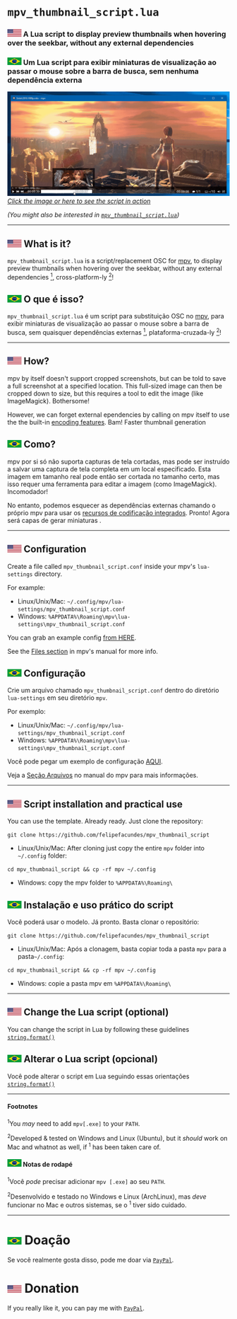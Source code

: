 # `mpv_thumbnail_script.lua`

### <a href="https://github.com/felipefacundes/mpv_thumbnail_script/"><img src="https://raw.githubusercontent.com/felipefacundes/PS/master/imagens/United_States.png" width="32" height="17" title="What is it?" alt="English"></a> A Lua script to display preview thumbnails when hovering over the seekbar, without any external dependencies

### <a href="https://github.com/felipefacundes/mpv_thumbnail_script/"><img src="docs/brazil.jpg" width="32" height="17" title="O que é isso?" alt="Portugues Brasil"></a> Um Lua script para exibir miniaturas de visualização ao passar o mouse sobre a barra de busca, sem nenhuma dependência externa

[![](docs/mpv_thumbnail_script.gif "Thumbnail preview for Sintel (2010) on mpv's seekbar")](NULL)
[*Click the image or here to see the script in action*](https://youtu.be/Eis0Ipu7yw0)

*(You might also be interested in [`mpv_thumbnail_script.lua`](https://github.com/TheAMM/mpv_thumbnail_script))*

----

## <a href="https://github.com/felipefacundes/mpv_thumbnail_script/"><img src="https://raw.githubusercontent.com/felipefacundes/PS/master/imagens/United_States.png" width="32" height="17" title="What is it?" alt="English"></a> What is it?

`mpv_thumbnail_script.lua` is a script/replacement OSC for [mpv](https://github.com/mpv-player/mpv), to display preview thumbnails when hovering over the seekbar, without any external dependencies [<sup>1</sup>](#Footnotes), cross-platform-ly [<sup>2</sup>](#Footnotes)!

## <a href="https://github.com/felipefacundes/mpv_thumbnail_script/"><img src="docs/brazil.jpg" width="32" height="17" title="O que é isso?" alt="Portugues Brasil"></a> O que é isso?

`mpv_thumbnail_script.lua` é um script para substituição OSC no [mpv](https://github.com/mpv-player/mpv), para exibir miniaturas de visualização ao passar o mouse sobre a barra de busca, sem quaisquer dependências externas [<sup>1</sup>](#Footnotes), plataforma-cruzada-ly [<sup>2</sup>](#Footnotes)!

----

## <a href="https://github.com/felipefacundes/mpv_thumbnail_script/"><img src="https://raw.githubusercontent.com/felipefacundes/PS/master/imagens/United_States.png" width="32" height="17" title="How?" alt="English"></a> How?

mpv by itself doesn't support cropped screenshots, but can be told to save a full screenshot at a specified location.
This full-sized image can then be cropped down to size, but this requires a tool to edit the image (like ImageMagick). Bothersome!

However, we can forget external ependencies by calling on mpv itself to use the the built-in [encoding features](https://mpv.io/manual/master/#encoding). Bam! Faster thumbnail generation

## <a href="https://github.com/felipefacundes/mpv_thumbnail_script/"><img src="docs/brazil.jpg" width="32" height="17" title="Como?" alt="Portugues Brasil"></a> Como?

mpv por si só não suporta capturas de tela cortadas, mas pode ser instruído a salvar uma captura de tela completa em um local especificado.
Esta imagem em tamanho real pode então ser cortada no tamanho certo, mas isso requer uma ferramenta para editar a imagem (como ImageMagick). Incomodador!

No entanto, podemos esquecer as dependências externas chamando o próprio mpv para usar os [recursos de codificação integrados](https://mpv.io/manual/master/#encoding). Pronto! Agora será capas de gerar miniaturas .

----

## <a href="https://github.com/felipefacundes/mpv_thumbnail_script/"><img src="https://raw.githubusercontent.com/felipefacundes/PS/master/imagens/United_States.png" width="32" height="17" title="Configuration" alt="English"></a> Configuration

Create a file called `mpv_thumbnail_script.conf` inside your mpv's `lua-settings` directory.

For example:
  * Linux/Unix/Mac: `~/.config/mpv/lua-settings/mpv_thumbnail_script.conf`
  * Windows: `%APPDATA%\Roaming\mpv\lua-settings\mpv_thumbnail_script.conf`

You can grab an example config [from HERE](https://raw.githubusercontent.com/TheAMM/mpv_sort_script/build/mpv_sort_script.conf).

See the [Files section](https://mpv.io/manual/master/#files) in mpv's manual for more info.

## <a href="https://github.com/felipefacundes/mpv_thumbnail_script/"><img src="docs/brazil.jpg" width="32" height="17" title="Configuração" alt="Portugues Brasil"></a> Configuração

Crie um arquivo chamado `mpv_thumbnail_script.conf` dentro do diretório `lua-settings` em seu diretório `mpv`.

Por exemplo:
  * Linux/Unix/Mac:  `~/.config/mpv/lua-settings/mpv_thumbnail_script.conf`
  * Windows: `%APPDATA%\Roaming\mpv\lua-settings\mpv_thumbnail_script.conf`

Você pode pegar um exemplo de configuração [AQUI](https://raw.githubusercontent.com/felipefacundes/mpv_thumbnail_script/main/mpv/lua-settings/mpv_thumbnail_script.conf).

Veja a [Seção Arquivos](https://mpv.io/manual/master/#files) no manual do mpv para mais informações.

----

## <a href="https://github.com/felipefacundes/mpv_thumbnail_script/"><img src="https://raw.githubusercontent.com/felipefacundes/PS/master/imagens/United_States.png" width="32" height="17" title="installation" alt="English"></a> Script installation and practical use

You can use the template. Already ready. Just clone the repository:
  ```shell
  git clone https://github.com/felipefacundes/mpv_thumbnail_script
  ```

  * Linux/Unix/Mac: After cloning just copy the entire `mpv` folder into `~/.config` folder:
  ```shell
  cd mpv_thumbnail_script && cp -rf mpv ~/.config
  ```

  * Windows: copy the mpv folder to `%APPDATA%\Roaming\`

## <a href="https://github.com/felipefacundes/mpv_thumbnail_script/"><img src="docs/brazil.jpg" width="32" height="17" title="Instalação" alt="Portugues Brasil"></a> Instalação e uso prático do script

Você poderá usar o modelo. Já pronto. Basta clonar o repositório:
  ```shell
  git clone https://github.com/felipefacundes/mpv_thumbnail_script
  ```

  * Linux/Unix/Mac: Após a clonagem, basta copiar toda a pasta `mpv` para a pasta`~/.config`:
  ```shell
  cd mpv_thumbnail_script && cp -rf mpv ~/.config
  ```

  * Windows: copie a pasta mpv em `%APPDATA%\Roaming\`

----

## <a href="https://github.com/felipefacundes/mpv_thumbnail_script/"><img src="https://raw.githubusercontent.com/felipefacundes/PS/master/imagens/United_States.png" width="32" height="17" title="Change the Lua script" alt="English"></a> Change the Lua script (optional)

You can change the script in Lua by following these guidelines [`string.format()`](http://www.lua.org/manual/5.1/manual.html#pdf-string.format)

## <a href="https://github.com/felipefacundes/mpv_thumbnail_script/"><img src="docs/brazil.jpg" width="32" height="17" title="Alterar o Lua script" alt="Portugues Brasil"></a> Alterar o Lua script (opcional)

Você pode alterar o script em Lua seguindo essas orientações [`string.format()`](http://www.lua.org/manual/5.1/manual.html#pdf-string.format)

----

#### Footnotes

<sup>1</sup>You *may* need to add `mpv[.exe]` to your `PATH`.

<sup>2</sup>Developed & tested on Windows and Linux (Ubuntu), but it *should* work on Mac and whatnot as well, if <sup>1</sup> has been taken care of.

#### <a href="https://github.com/felipefacundes/mpv_thumbnail_script/"><img src="docs/brazil.jpg" width="32" height="17" title="Notas de rodapé" alt="Portugues Brasil"></a> Notas de rodapé

<sup>1</sup>Você *pode* precisar adicionar `mpv [.exe]` ao seu `PATH`.

<sup>2</sup>Desenvolvido e testado no Windows e Linux (ArchLinux), mas *deve* funcionar no Mac e outros sistemas, se o <sup>1</sup> tiver sido cuidado.

----

# <a href="https://github.com/felipefacundes/mpv_thumbnail_script/"><img src="docs/brazil.jpg" width="32" height="17" title="Doação" alt="Portugues Brasil"></a> Doação

Se você realmente gosta disso, pode me doar via [`PayPal`](https://www.paypal.com/donate/?hosted_button_id=REU2UNGXLQQPG).

# <a href="https://github.com/felipefacundes/mpv_thumbnail_script/"><img src="https://raw.githubusercontent.com/felipefacundes/PS/master/imagens/United_States.png" width="32" height="17" title="Change the Lua script" alt="English"></a> Donation

If you really like it, you can pay me with [`PayPal`](https://www.paypal.com/donate/?hosted_button_id=REU2UNGXLQQPG).
